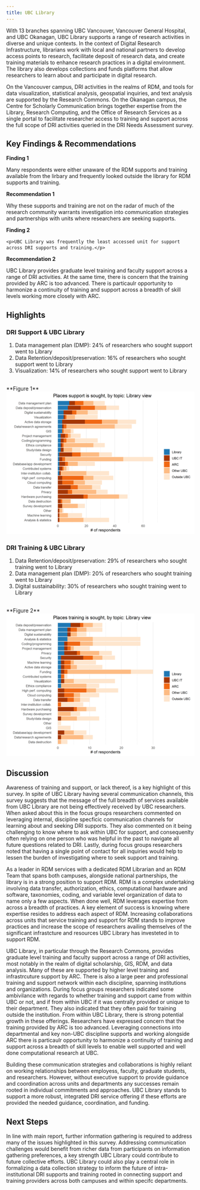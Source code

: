 ```yaml
---
title: UBC Library
---
```


With 13 branches spanning UBC Vancouver, Vancouver General Hospital, and UBC Okanagan, UBC Library supports a range of research activities in diverse and unique contexts. In the context of Digital Research Infrastructure, librarians work with local and national partners to develop access points to research, facilitate deposit of research data, and create training materials to enhance research practices in a digital environment. The library also develops collections and funds platforms that allow researchers to learn about and participate in digital research.

On the Vancouver campus, DRI activities in the realms of RDM, and tools for data visualization, statistical analysis, geospatial inquiries, and text analysis are supported by the Research Commons. On the Okanagan campus, the Centre for Scholarly Communication brings together expertise from the Library, Research Computing, and the Office of Research Services as a single portal to facilitate researcher access to training and support across the full scope of DRI activities queried in the DRI Needs Assessment survey.

## Key Findings & Recommendations

<div class="recommendation">
  <p><b>Finding 1</b></p>

  <p>Many respondents were either unaware of the RDM supports and training available from the lirbary and frequently looked outside the library for RDM supports and training.</p>

  <p><b>Recommendation 1</b></p> 

  <p>Why these supports and training are not on the radar of much of the research community warrants investigation into communication strategies and partnerships with units where researchers are seeking supports.</p>
 </div>

<div class="recommendation">
  <p><b>Finding 2</b></p>
  
    <p>UBC Library was frequently the least accessed unit for support across DRI supports and training.</p>

  <p><b>Recommendation 2</b></p>

  <p>UBC Library provides graduate level training and faculty support across a range of DRI activities. At the same time, there is concern that the training provided by ARC is too advanced. There is particaulr opportunity to harmonize a continuity of training and support across a breadth of skill levels working more closely with ARC.</p>
  </div>
  
## Highlights

### DRI Support & UBC Library

1. Data management plan (DMP): 24% of researchers who sought support went to Library 
2. Data Retention/deposit/preservation: 16% of researchers who sought support went to Library 
3. Visualization: 14% of researchers who sought support went to Library 

<br/>
**Figure 1**

<img class="graph" alt="Places support is sought" src="graphs/Library_support_where.png">

### DRI Training & UBC Library 

1. Data Retention/deposit/preservation: 29% of researchers who sought training went to Library 
2. Data management plan (DMP): 20% of researchers who sought training went to Library 
3. Digital sustainability: 30% of researchers who sought training went to Library 

<br/>
**Figure 2**

<img class="graph" alt="Places training is sought" src="graphs/Library_training_where.png">
  
## Discussion

Awareness of training and support, or lack thereof, is a key highlight of this survey. In spite of UBC Library having several communication channels, this survey suggests that the message of the full breadth of services available from UBC Library are not being effectively received by UBC researchers. When asked about this in the focus groups researchers commented on leveraging internal, discipline specficic communication channels for learning about and seeking DRI supports. They also commented on it being challenging to know where to ask within UBC for support, and consequenlty often relying on one person who was helpful in the past to navigate all future questions related to DRI. Lastly, during focus groups researchers noted that having a single point of contact for all inquiries would help to lessen the burden of investigating where to seek support and training.

As a leader in RDM services with a dedicated RDM Librarian and an RDM Team that spans both campuses, alongside national partnerships, the library is in a strong position to support RDM. RDM is a complex undertaking involving data transfer, authorization, ethics, computational hardware and software, taxonomies, coding, and variable level organization of data to name only a few aspects. When done well, RDM leverages expertise from across a breadth of practices. A key element of success is knowing where expertise resides to address each aspect of RDM. Increasing collaborations across units that service training and support for RDM stands to improve practices and increase the scope of researchers availing themselves of the significant infrastcture and resources UBC Library has investeted in to support RDM.

UBC Library, in particular through the Research Commons, provides graduate level training and faculty support across a range of DRI activities, most notably in the realm of digital scholarship, GIS, RDM, and data analysis. Many of these are supported by higher level training and infrastrcuture support by ARC. There is also a large peer and professional training and support network within each discipline, spanning institutions and organizations. During focus groups researchers indicated some ambivilance with regards to whether training and support came from within UBC or not, and if from within UBC if it was centrally provided or unique to their department. They also indicated that they often paid for training outside the institution. From within UBC Library, there is strong potential growth in these offerings. Researchers have expressed concern that the training provided by ARC is too advanced. Leveraging connections into departmental and key non-UBC discipline supports and working alongside ARC there is particaulr opportunity to harmonize a continuity of training and support across a breadth of skill levels to enable well supported and well done computational research at UBC.

Building these communication strategies and collaborations is highly reliant on working relationships between employess, faculty, graduate students, and researchers. However, without executive support to provide guidance and coordination across units and departments any successes remain rooted in individual commitments and approaches. UBC Library stands to support a more robust, integrated DRI service offering if these efforts are provided the needed guidance, coordination, and funding.

## Next Steps

In line with main report, further information gathering is required to address many of the issues highlighted in this survey. Addressing communication challenges would benefit from richer data from participants on information gathering preferences, a key strength UBC Library could contribute to future collective efforts. UBC Library could also play a central role in formalizing a data collection strategy to inform the future of intra-institutional DRI supports and training rooted in connecting support and training providers across both campuses and within specifc departments.

